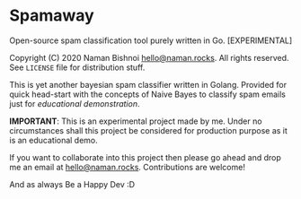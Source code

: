 # Spamaway
Open-source spam classification tool purely written in Go. [EXPERIMENTAL]

Copyright (C) 2020 Naman Bishnoi [hello@naman.rocks](mailto:hello@naman.rocks). All rights reserved. See `LICENSE` file for distribution stuff.

This is yet another bayesian spam classifier written in Golang. Provided for quick head-start with the concepts of Naive Bayes to classify spam emails just for *educational demonstration*.

**IMPORTANT**: This is an experimental project made by me. Under no circumstances shall this project be considered for production purpose as it is an educational demo.

If you want to collaborate into this project then please go ahead and drop me an email at [hello@naman.rocks](mailto:hello@naman.rocks). Contributions are welcome!

And as always Be a Happy Dev :D

